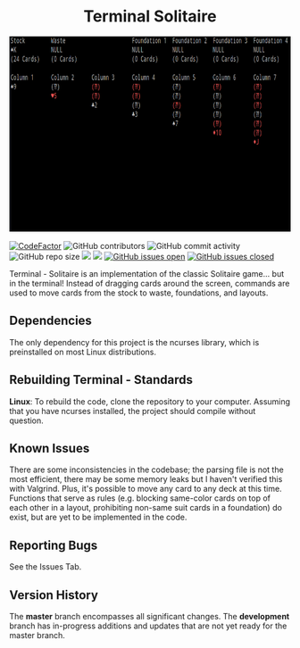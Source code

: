 <h1 align="center">Terminal Solitaire</h1>

<p align="center">
  <img width="622" height="350" src="docs/solitaire.gif">
</p>

[![CodeFactor](https://www.codefactor.io/repository/github/joshuacrotts/Terminal-Solitaire/badge)](https://www.codefactor.io/repository/github/joshuacrotts/Terminal-Solitaire) ![GitHub contributors](https://img.shields.io/github/contributors/JoshuaCrotts/Terminal-Solitaire) ![GitHub commit activity](https://img.shields.io/github/commit-activity/m/JoshuaCrotts/Terminal-Solitaire) ![GitHub repo size](https://img.shields.io/github/repo-size/JoshuaCrotts/Terminal-Solitaire)  ![](https://tokei.rs/b1/github/JoshuaCrotts/Terminal-Solitaire) ![](https://tokei.rs/b1/github/JoshuaCrotts/Terminal-Solitaire?category=files) [![GitHub issues open](https://img.shields.io/github/issues/JoshuaCrotts/Terminal-Solitaire)]() 
[![GitHub issues closed](https://img.shields.io/github/issues-closed-raw/JoshuaCrotts/Terminal-Solitaire)]()

Terminal - Solitaire is an implementation of the classic Solitaire game... but in the terminal! Instead of dragging cards around the screen, commands are used to move cards from the stock to waste, foundations, and layouts. 

## Dependencies

The only dependency for this project is the ncurses library, which is preinstalled on most Linux distributions.

## Rebuilding Terminal - Standards

**Linux**: To rebuild the code, clone the repository to your computer. Assuming that you have ncurses installed, the project should compile without question.

## Known Issues
There are some inconsistencies in the codebase; the parsing file is not the most efficient, there may be some memory leaks but I haven't verified this with Valgrind. Plus, it's possible to move any card to any deck at this time. Functions that serve as rules (e.g. blocking same-color cards on top of each other in a layout, prohibiting non-same suit cards in a foundation) do exist, but are yet to be implemented in the code.

## Reporting Bugs

See the Issues Tab.

## Version History
The **master** branch encompasses all significant changes. The **development** branch has in-progress additions and updates that are not yet ready for the master branch.
